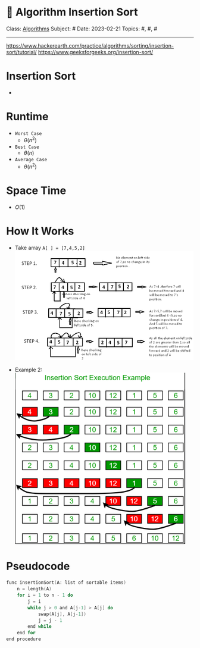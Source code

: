 # 🔰 Algorithm Insertion Sort
Class: <a href="https://github.com/lamula21/cheat-sheets/blob/main/CMSC%20351%20Algorithms/Algorithms.md">Algorithms</a>
Subject: #
Date: 2023-02-21
Topics: #, #, # 

---
https://www.hackerearth.com/practice/algorithms/sorting/insertion-sort/tutorial/
https://www.geeksforgeeks.org/insertion-sort/
# Insertion Sort 
- 


# Runtime

- `Worst Case`
	- $\theta(n^2)$
- `Best Case`
	- $\theta(n)$
- `Average Case`
	- $\theta(n^2)$



# Space Time
- $O(1)$


# How It Works

- Take array `A[ ] = [7,4,5,2]`
![](../Assets/20230221002736.png)

- Example 2:
![](../Assets/20230221003527.png)


# Pseudocode
```c
func insertionSort(A: list of sortable items)
	n = length(A)
	for i = 1 to n - 1 do
	    j = i
	    while j > 0 and A[j-1] > A[j] do
			swap(A[j], A[j-1])
	        j = j - 1
	    end while
	end for
end procedure
```


